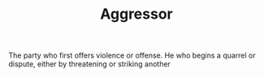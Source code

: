 ---
title: Aggressor
letter: A
permalink: "/definitions/aggressor.html"
body: The party who first offers violence or offense. He who begins a quarrel or dispute,
  either by threatening or striking another
published_at: '2018-07-07'
layout: post
---